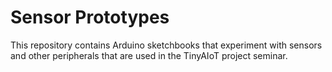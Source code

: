 # Sensor Prototypes
This repository contains Arduino sketchbooks that experiment with sensors and
other peripherals that are used in the TinyAIoT project seminar.